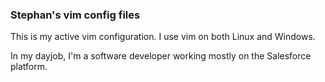 ### Stephan's vim config files

This is my active vim configuration. I use vim on both Linux and Windows. 

In my dayjob, I'm a software developer working mostly on the Salesforce platform.
